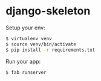 django-skeleton
===============

Setup your env:
```bash
$ virtualenv venv
$ source venv/bin/activate
$ pip install -r requirements.txt
```

Run your app:
```bash
$ fab runserver
```


